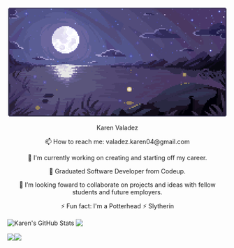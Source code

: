 <p align="center">
<img src="https://raw.githubusercontent.com/valadezkaren04/valadezkaren04/main/moonlight.gif" alt="Karen's GitHub Stats" /> 
</p>

<p align="center">
  Karen Valadez
</p>
<!-- ![moonlight.gif](https://raw.githubusercontent.com/valadezkaren04/valadezkaren04/main/moonlight.gif) -->
<!-- ![kirby.gif](https://raw.githubusercontent.com/valadezkaren04/valadezkaren04/main/kirby.gif)  -->

<p align="center"> 📫 How to reach me: valadez.karen04@gmail.com </p>
<p align="center"> 🔭 I'm currently working on creating and starting off my career. </p>
<p align="center"> 🌱 Graduated Software Developer from Codeup. </p>
<p align="center"> 👯 I’m looking foward to collaborate on projects and ideas with fellow students and future employers. </p>
<p align="center"> ⚡ Fun fact: I'm a Potterhead ⚡ Slytherin</p>


  <img align="center" src="https://github-readme-stats.vercel.app/api?username=valadezkaren04&show_icons=true&line_height=27&count_private=true&theme=midnight-purple" alt="Karen's GitHub Stats" /> <img align="center" src="https://github-readme-stats.vercel.app/api/top-langs/?username=valadezkaren04&theme=midnight-purple" /> 
  
  <img align="center" src="https://github-readme-stats.vercel.app/api/pin/?username=valadezkaren04&repo=springblog&theme=midnight-purple" /><img align="center" src="https://github-readme-stats.vercel.app/api/pin/?username=valadezkaren04&repo=codeup-java-exercises&theme=midnight-purple" />
